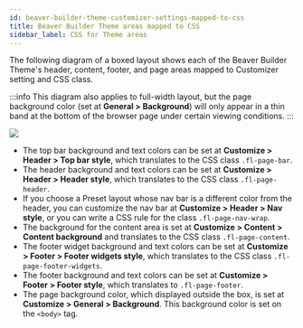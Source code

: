 ```yaml
---
id: beaver-builder-theme-customizer-settings-mapped-to-css
title: Beaver Builder Theme areas mapped to CSS
sidebar_label: CSS for Theme areas
---
```


The following diagram of a boxed layout shows each of the Beaver Builder Theme's header, content, footer, and page areas mapped to Customizer setting and CSS class.

:::info
This diagram also applies to full-width layout, but the page background color (set at **General > Background**) will only appear in a thin band at the bottom of the browser page under certain viewing conditions.
:::

![](/img/beaver-builder-theme-customizer-settings-mapped-to-css-61bffc75.png)

* The top bar background and text colors can be set at **Customize > Header > Top bar style**, which translates to the CSS class `.fl-page-bar`.
* The header background and text colors can be set at **Customize > Header > Header style**, which translates to the CSS class `.fl-page-header`.
* If you choose a Preset layout whose nav bar is a different color from the header, you can customize the nav bar at **Customize > Header > Nav style**, or you can write a CSS rule for the class `.fl-page-nav-wrap`.
* The background for the content area is set at **Customize > Content > Content background** and translates to the CSS class `.fl-page-content`.
* The footer widget background and text colors can be set at **Customize > Footer > Footer widgets style**, which translates to the CSS class `.fl-page-footer-widgets`.
* The footer background and text colors can be set at **Customize > Footer > Footer style**, which translates to `.fl-page-footer`.
* The page background color, which displayed outside the box, is set at **Customize > General > Background**. This background color is set on the `<body>` tag.
